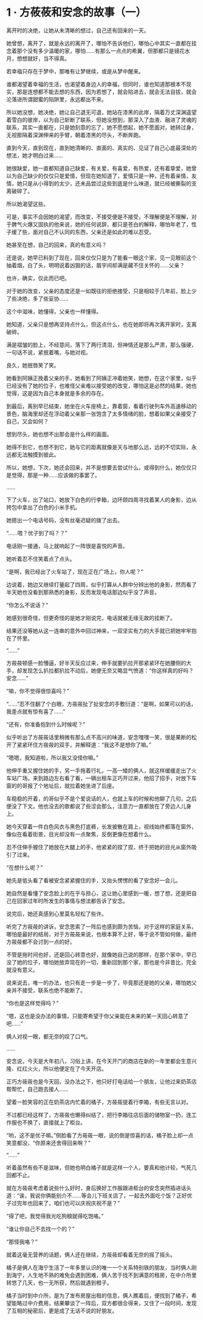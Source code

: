 <link rel="stylesheet" href="../styles/text.css"/>
<h1>1 · 方莜莜和安念的故事（一）</h1>

离开时的决绝，让她从未清晰的想过，自己还有回来的一天。

她曾想，离开了，就是永远的离开了，哪怕不告诉他们，哪怕心中其实一直都在挂念着那个没有多少温暖的家，哪怕……有那么一点点的希翼，但那都只是镜花水月，想想就好，当不得真。

若幸福只存在于梦中，那唯有让梦继续，或是从梦中醒来。

谁都渴望着幸福的生活，也渴望着身边人的幸福，但同时，谁也知道那根本不现实，那是连想都不能去想的东西，因为若想了，就会陷进去，就会无法自拔，就会沦落进所谓甜蜜的陷阱里，永远都出不来。

所以她没想，她决绝，她让自己退无可退，她站在漆黑的此岸，隔着万丈深渊遥望着雪白的彼岸，以为自己斩断了联系，但她没想到，那深入了血液、融进了灵魂的联系，其实一直都在，只是她刻意的忘了，她不愿想起，她不愿面对，她转过身，无视那隔着深渊伸来的手臂，朝着漆黑的尽头，不断奔跑。

直到今天，直到现在，直到她清晰的、直面的、真实的、见证了自己心底最深处的想法，她才明白过来……

她很缺爱，她一直都知道自己缺爱，有关爱，有喜爱，有热爱，还有着挚爱，她曾以为自己缺少的仅仅只是爱情，但现在她知道了，爱情只是一种，还有着亲情，友情，她只是从小得到的太少，还未品尝过这些到底是什么味道，就已经被撕裂的支离破碎了。

所以她渴望这些。

可是，事实不会因她的渴望，而改变，不接受便是不接受，不理解便是不理解，对于脾气火爆又固执的他来说，她的任何说辞，都只是苍白的解释，哪怕年老了，性子缓了些，面对自己不认同的东西，父亲还是如此的难以忍受。

她甚至在想，自己的回来，真的有意义吗？

还是说，她早已料到了现在，回来仅仅只是为了能看一眼这个家，见一见眼前这个抽着烟，白了头，明明说着凶狠的话，眉宇间却满是藏不住关怀的……父亲？

也许，确实，仅此而已吧。

对于她的改变，父亲的态度还是一如既往的拒绝接受，只是相较于几年前，脸上少了些决绝，多了些妥协……

这个中滋味，她懂得，父亲也一样懂得。

她知道，父亲只是想再坚持点什么，但这点什么，也在她即将再次离开家时，支离破碎。

满是褶皱的脸上，不经意间，落下了两行清泪，但神情还是那么严肃，那么强硬，一句话不说，紧抿着嘴，与她对视。

良久，她抿唇笑了笑。

她看到阿姨正挽着父亲的手，她看到了阿姨正冲着她笑，她想，在这个家里，似乎已经没有了她的位子，也难怪父亲难以接受她的改变，哪怕这是必然的结果，她也觉得，这是因为自己本身就是多余的存在。

到最后，离别早已结束，她坐在火车座椅上，靠着窗，看着行驶列车外高速移动的景色，脑海里却还在浮动着父亲那一张饱含了太多情绪的脸，想着如果父亲接受了自己，又会如何？

想到尽头，她也想不出那会是什么样的画面。

她得不到它，也想不到它，她与它的距离就像是天与地那么远，远的不切实际，永远都无法触摸到彼此。

所以，她想，下次，她还会回来，并不是想要去尝试什么，或得到什么，她仅仅只是觉得，那是一种……应该做的事罢了。

……

下了火车，出了站口，她放下白色的行李箱，边环顾四周寻找着某人的身影，边从挎包中拿出了白色的小米手机。

她摁出一个电话号码，没有丝毫迟疑的拨了出去。

“……喂？优子到了吗？？”

电话刚一接通，马上就响起了一阵很是喜悦的声音。

她听着忍不住笑着点了点头。

“是啊，我已经出了火车站了，现在正在广场上，你人呢？”

边说着，她边又继续打量起了四周，似乎打算从人群中分辨出他的身影，然而看了半天她也没看到那熟悉的身影，反而发现电话那边似乎没了声音。

“你怎么不说话？”

她感到很奇怪，但更奇怪的是她才刚说完，电话就被无缘无故的挂断了。

结果还没等她从这一连串的意外中回过神来，一双坚实有力的大手就已把她牢牢抱在了怀里。

“……”

方莜莜顿感一脸懵逼，好半天反应过来，伸手就要扒拉开那紧紧环在她腰侧的大手，却发现怎么扒拉都扒拉不动后，她便无奈又略显气愤道：“你这样真的好吗？安念……”

“嘛，你不觉得很惊喜吗？”

“……”忍不住翻了个白眼，方莜莜扯了扯安念的手敷衍道：“是啊，如果可以的话，我差点就有惊有喜了……”

“还有，你准备抱到什么时候呢？”

似乎听出了方莜莜话里稍微有那么点不高兴的味道，安念嘿嘿一笑，很是果断的松开了紧紧环住方莜莜的双手，并解释道：“我这不是想你了嘛。”

“嗯嗯，我知道啦，所以我又没怪你嘛。”

他伸手重又握住她的手，另一手拖着行礼，一高一矮的俩人，就这样缓缓走出了火车站广场。来到路边左右看了看，一辆出租车正巧开过来，他招了招手，对放下车窗的的哥报了个地址后，就拉着她坐进了后座。

车稳稳的开着，的哥似乎不是个爱说话的人，也就上车的时候和他聊了几句，之后便没了下文。他也没去的歌都说了些涩会那么，注意力一直都放在了旁边人儿身上。

她今天穿着一件白色风衣与黑色打底裤，长发披散在肩上，视线始终都落在窗外，像似在看着街景，目光却没有一点聚焦，反倒更像在想着什么。

忍不住伸手握住了她放在大腿上的手，他紧紧的捏了捏，终于把她的目光从窗外吸引了过来。

“在想什么呢？”

她先是低头看了看被安念紧紧握住的手，又抬头愣愣的看了安念好一会儿。

她自然是看懂了安念脸上的在乎与担心，这让她心里感到一暖，想了想，还是把自己在回家过年时所发生的事情与想法都告诉了安念。

说完后，她还真感到心里莫名轻松了些许。

听完了方莜莜的讲诉，安念思索了一阵后也感到颇为苦恼，对于这样的家庭关系，哪怕是最好的结局，对于方莜莜来说，也根本算不上好，等于说不管如何做，最终方莜莜都不会讨到一点的好。

不管是拖时间也好，还是回心转意也好，就像她自己说的那样，在那个家中，早已没了她的位子，哪怕她放弃现在的一切，重新回到那个家，那也是今非昔比，完全就没有意义。

说来说去，唯一的办法，也只有走一步是一步了，毕竟那还是她的父亲，哪怕她父亲并不接受，联系也绝不能断了。

“你也是这样觉得吗？”

“嗯，这也是没办法的事情，只能寄希望于你父亲能在未来的某一天回心转意了吧……”

俩人对视一眼，都无奈的叹了口气。

……

安念说，今天是大年初八，习俗上讲，在今天开门的商店在新的一年里都会生意兴隆、红红火火，所以他便定在了今天开店。

正巧方莜莜也是今天回，没办法之下，他只好打电话给一个朋友，让他过来奶茶店帮帮忙，自己跑去接人……

望着一脸笑容的正在奶茶店内忙着的橘子，方莜莜提着行李箱，有些无言以对。

不过都已经这样了，方莜莜也懒得纠结了，把行李箱往店后面的储物室一扔，连工作服也不换了，直接就上了柜台。

“哟，这不是优子嘛。”侧脸看了方莜莜一眼，说的倒是惊喜的话，橘子脸上却一点笑意都没，“你原来还舍得回来啊？”

“……”

听着虽然有些不是滋味，但她也明白橘子就是这样一个人，要真和他计较，气死几回都不止。

就在方莜莜考虑着说些什么好时，身后换好工作服跟进柜台的安念突然插进话头道：“诶，我说你俩能别介不……等会儿下班关店了，一起去外面吃个饭？正好优子过完年也回来了，咱们也可以庆祝庆祝不是？”

“得了吧，我觉得我光吃狗粮就得吃饱咯。”

“谁让你自己不去找一个的？”

“那怪我咯？”

就着这毫无营养的话题，俩人还在继续，方莜莜却看着无奈的摇了摇头。

橘子是俩人在海宁生活了一年多里认识的唯一一个关系特别铁的朋友，当时俩人刚到海宁，人生地不熟的难免会遇到困难，俩人苦于找不到满意的租房，在中介所里转悠了几天，也一无所获，然后就遇到橙子。

橘子当时到中介所，是为了发布房屋出租的信息，俩人瞧着后，便找到了橘子，希望能略过中介费用，结果攀谈了一阵后，双方都很合得来，又住了一段时间，发现了互相的秘密后，更是成了无话不说的好朋友。
